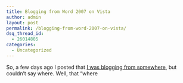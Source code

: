 ```yaml
---
title: Blogging from Word 2007 on Vista
author: admin
layout: post
permalink: /blogging-from-word-2007-on-vista/
dsq_thread_id:
  - 26014805
categories:
  - Uncategorized
---
```

So, a few days ago I posted that [I was blogging from somewhere][1], but couldn’t say where. Well, that “where

 [1]: http://blog.lotas-smartman.net/archive/2006/05/02/12505.aspx